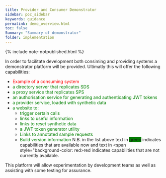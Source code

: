 ```yaml
---
title: Provider and Consumer Demonstrator
sidebar: poc_sidebar
keywords: guidance
permalink: demo_overview.html
toc: false
Summary: "Summary of demonstrator"
folder: implementation
---
```


{% include note-notpublished.html %}

In order to facilitate development both consiming and providing systems a demonstrator platform will be provided. Ultimatly this will offer the following capabilities:

* <span style="color:red">Example of a consuming system</span>
* <span style="color:green">a directory server that replicates SDS</span>
* <span style="color:green">a proxy service that replicates SPS</span>
* <span style="color:green">an authorisation service for generating and authenticating JWT tokens</span>
* <span style="color:green">a provider service, loaded with synthetic data</span>
* <span style="color:green">a website to: </span>
    * <span style="color:green">trigger certain calls</span>
    * <span style="color:green">links to useful information</span>
    * <span style="color:green">links to reset synthetic data</span>
    * <span style="color:green">a JWT token generator utility</span>
    * <span style="color:green">Links to annotated sample requests</span>
    * <span style="color:green">Build version information</span>
N.B. in the list above text in <span style="background-color: green">green</span> indicates capabilities that are available now and text in <span style="background-color: red>red</span> indicates capabilities that are not currently available.

This platform will allow experimentation by development teams as well as assisting with some testing for assurance.
